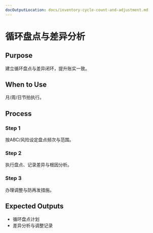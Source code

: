 ```yaml
---
docOutputLocation: docs/inventory-cycle-count-and-adjustment.md
---
```


# 循环盘点与差异分析

## Purpose

建立循环盘点与差异闭环，提升账实一致。

## When to Use

月/周/日节拍执行。

## Process

### Step 1

按ABC/风险设定盘点频次与范围。

### Step 2

执行盘点、记录差异与根因分析。

### Step 3

办理调整与防再发措施。

## Expected Outputs

- 循环盘点计划
- 差异分析与调整记录
